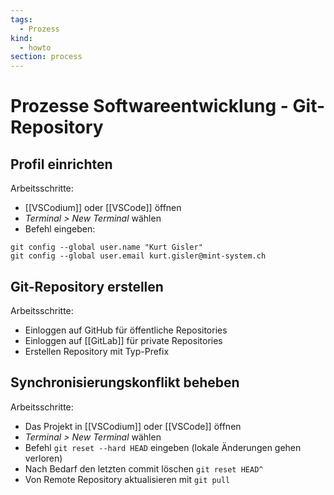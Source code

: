 ```yaml
---
tags:
  - Prozess
kind:
  - howto
section: process
---
```

# Prozesse Softwareentwicklung - Git-Repository

## Profil einrichten

Arbeitsschritte:
* [[VSCodium]] oder [[VSCode]] öffnen
* *Terminal > New Terminal* wählen
* Befehl eingeben:

```console
git config --global user.name "Kurt Gisler"
git config --global user.email kurt.gisler@mint-system.ch
```

## Git-Repository erstellen

Arbeitsschritte:
* Einloggen auf GitHub für öffentliche Repositories
* Einloggen auf [[GitLab]] für private Repositories
* Erstellen Repository mit Typ-Prefix

## Synchronisierungskonflikt beheben

Arbeitsschritte:
* Das Projekt in [[VSCodium]] oder [[VSCode]] öffnen
* *Terminal > New Terminal* wählen
* Befehl `git reset --hard HEAD` eingeben (lokale Änderungen gehen verloren)
* Nach Bedarf den letzten commit löschen `git reset HEAD^`
* Von Remote Repository aktualisieren mit `git pull`